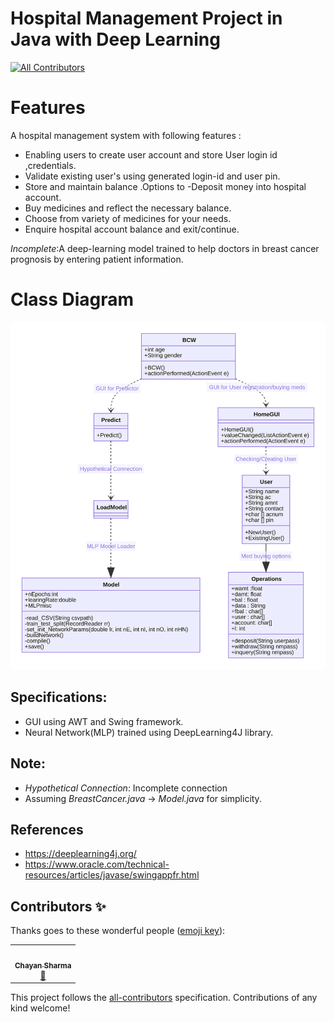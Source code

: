 # Hospital Management Project in Java with Deep Learning
<!-- ALL-CONTRIBUTORS-BADGE:START - Do not remove or modify this section -->
[![All Contributors](https://img.shields.io/badge/all_contributors-1-orange.svg?style=flat-square)](#contributors-)
<!-- ALL-CONTRIBUTORS-BADGE:END -->

# Features
 A hospital management system with following features :
 - Enabling users to create user account and store User login id ,credentials.
- Validate existing user's using generated  login-id and user pin.
- Store and maintain balance .Options to 
 -Deposit money into hospital account.
- Buy medicines and reflect the necessary balance.
- Choose from variety of medicines for your needs.
- Enquire hospital account balance and exit/continue.

 *Incomplete*:A deep-learning model trained to help doctors in breast cancer prognosis by entering patient information.
# Class Diagram

![](dia.svg)
## Specifications:
- GUI using AWT and Swing framework.
- Neural Network(MLP) trained using DeepLearning4J library.
## Note: 
- *Hypothetical Connection*: Incomplete connection
- Assuming *BreastCancer.java* -> *Model.java* for simplicity.
## References
- https://deeplearning4j.org/
- https://www.oracle.com/technical-resources/articles/javase/swingappfr.html
## Contributors ✨

Thanks goes to these wonderful people ([emoji key](https://allcontributors.org/docs/en/emoji-key)):

<!-- ALL-CONTRIBUTORS-LIST:START - Do not remove or modify this section -->
<!-- prettier-ignore-start -->
<!-- markdownlint-disable -->
<table>
  <tr>
    <td align="center"><a href="https://github.com/imchayan1999"><img src="https://avatars2.githubusercontent.com/u/45001843?v=4" width="100px;" alt=""/><br /><sub><b>Chayan Sharma</b></sub></a><br /><a href="#projectManagement-imchayan1999" title="Project Management">📆</a></td>
  </tr>
</table>

<!-- markdownlint-enable -->
<!-- prettier-ignore-end -->
<!-- ALL-CONTRIBUTORS-LIST:END -->

This project follows the [all-contributors](https://github.com/all-contributors/all-contributors) specification. Contributions of any kind welcome!
